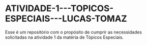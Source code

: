 # ATIVIDADE-1---TOPICOS-ESPECIAIS---LUCAS-TOMAZ
Esse é um repositório com o propósito de cumprir as necessidades solicitadas na atividade 1 da matéria de Tópicos Especiais.
